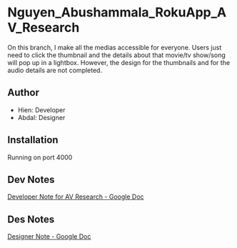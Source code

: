 # Nguyen_Abushammala_RokuApp_AV_Research

On this branch, I make all the medias accessible for everyone. Users just need to click the thumbnail and the details about that movie/tv show/song will pop up in a lightbox. 
However, the design for the thumbnails and for the audio details are not completed. 

## Author

- Hien: Developer
- Abdal: Designer

## Installation

Running on port 4000

## Dev Notes
[Developer Note for AV Research - Google Doc](https://docs.google.com/document/d/17hA3tAX4v5kx_h8N8HDGq4tNZF6VG6HSluz3VUNXw5Q/edit?usp=sharing)

## Des Notes
[Designer Note - Google Doc](https://docs.google.com/document/d/1R5b7_w3MiHAuMEkBoRvKxtx9iVO1UiUysOlxoLwK8ZI/edit?usp=sharing)
